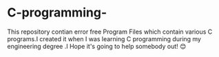 # C-programming-
This repository contian error free Program Files which contain various C programs.I created it when I was learning C programming during my engineering  degree .I Hope it's going to help somebody out! 😊
